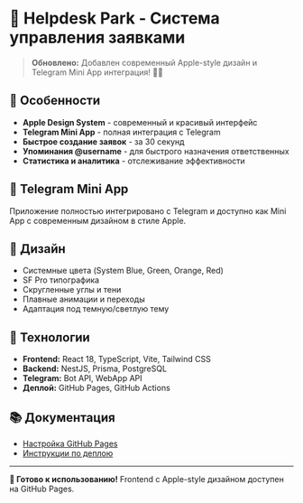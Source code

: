 # 🎠 Helpdesk Park - Система управления заявками

> **Обновлено:** Добавлен современный Apple-style дизайн и Telegram Mini App интеграция! 🎨✨

## 🚀 Особенности

- **Apple Design System** - современный и красивый интерфейс
- **Telegram Mini App** - полная интеграция с Telegram
- **Быстрое создание заявок** - за 30 секунд
- **Упоминания @username** - для быстрого назначения ответственных
- **Статистика и аналитика** - отслеживание эффективности

## 📱 Telegram Mini App

Приложение полностью интегрировано с Telegram и доступно как Mini App с современным дизайном в стиле Apple.

## 🎨 Дизайн

- Системные цвета (System Blue, Green, Orange, Red)
- SF Pro типографика
- Скругленные углы и тени
- Плавные анимации и переходы
- Адаптация под темную/светлую тему

## 🔧 Технологии

- **Frontend:** React 18, TypeScript, Vite, Tailwind CSS
- **Backend:** NestJS, Prisma, PostgreSQL
- **Telegram:** Bot API, WebApp API
- **Деплой:** GitHub Pages, GitHub Actions

## 📚 Документация

- [Настройка GitHub Pages](GITHUB_PAGES_SETUP.md)
- [Инструкции по деплою](FRONTEND_DEPLOY_INSTRUCTIONS.md)

---

**🎉 Готово к использованию!** Frontend с Apple-style дизайном доступен на GitHub Pages.

